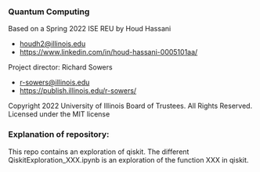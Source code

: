 ### Quantum Computing ###
Based on a Spring 2022 ISE REU by Houd Hassani
* houdh2@illinois.edu
* https://www.linkedin.com/in/houd-hassani-0005101aa/

Project director: Richard Sowers
* <r-sowers@illinois.edu>
* <https://publish.illinois.edu/r-sowers/>

Copyright 2022 University of Illinois Board of Trustees. All Rights Reserved. Licensed under the MIT license

### Explanation of repository:
This repo contains an exploration of qiskit.  The different QiskitExploration_XXX.ipynb is an exploration of the function XXX in qiskit.

